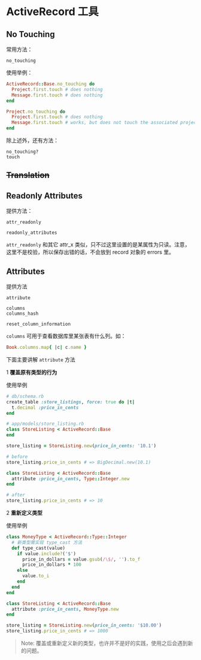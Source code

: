 # ActiveRecord 工具

## No Touching

常用方法：

```
no_touching
```

使用举例：

```ruby
ActiveRecord::Base.no_touching do
  Project.first.touch # does nothing
  Message.first.touch # does nothing
end

Project.no_touching do
  Project.first.touch # does nothing
  Message.first.touch # works, but does not touch the associated project
end
```

除上述外，还有方法：

```
no_touching?
touch
```

## ~~Translation~~

## Readonly Attributes

提供方法：

```
attr_readonly

readonly_attributes
```

`attr_readonly` 和其它 attr_x 类似，只不过这里设置的是某属性为只读。注意，这里不是校验，所以保存出错的话，不会放到 record 对象的 errors 里。

## Attributes

提供方法

```
attribute

columns
columns_hash

reset_column_information
```

`columns` 可用于查看数据库里某张表有什么列。如：

```ruby
Book.columns.map{ |c| c.name }
```

下面主要讲解 `attribute` 方法

1 **覆盖原有类型的行为**

使用举例

```ruby
# db/schema.rb
create_table :store_listings, force: true do |t|
  t.decimal :price_in_cents
end

# app/models/store_listing.rb
class StoreListing < ActiveRecord::Base
end

store_listing = StoreListing.new(price_in_cents: '10.1')

# before
store_listing.price_in_cents # => BigDecimal.new(10.1)

class StoreListing < ActiveRecord::Base
  attribute :price_in_cents, Type::Integer.new
end

# after
store_listing.price_in_cents # => 10
```

2 **重新定义类型**

使用举例

```ruby
class MoneyType < ActiveRecord::Type::Integer
  # 新类型需实现 type_cast 方法
  def type_cast(value)
    if value.include?('$')
      price_in_dollars = value.gsub(/\$/, '').to_f
      price_in_dollars * 100
    else
      value.to_i
    end
  end
end

class StoreListing < ActiveRecord::Base
  attribute :price_in_cents, MoneyType.new
end

store_listing = StoreListing.new(price_in_cents: '$10.00')
store_listing.price_in_cents # => 1000
```

> Note: 覆盖或重新定义新的类型，也许并不是好的实践，使用之后会遇到新的问题。
